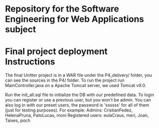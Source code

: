 # Repository for the Software Engineering for Web Applications subject

# Final project deployment Instructions
The final Unitter project is in a WAR file under the P4_delivery/ folder, you can see the sources in the P4/ folder.
To run the project run MainController.java on a Apache Tomcat server, we
used Tomcat v9.0.

Run the init_all.sql file to initialize the DB with our predefined data.
To login you can register or use a previous user, but you won't be admin.
You can also log in with our preset users, the password is 'ssssss' for all
of them (just for testing purposes).
For example:
Admins: CristianFedez, HelenaPruna, PatoLucas, moni
Registered users: eulaCraus, meri, Joan, Taixes, poch 

